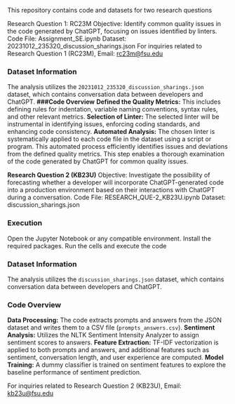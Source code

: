 This repository contains code and datasets for two research questions

Research Question 1: RC23M
Objective: Identify common quality issues in the code generated by ChatGPT, focusing on issues identified by linters.
Code File: Assignment_SE.ipynb
Dataset: 20231012_235320_discussion_sharings.json
For inquiries related to Research Question 1 (RC23M),
Email: rc23m@fsu.edu
### Dataset Information
The analysis utilizes the `20231012_235320_discussion_sharings.json` dataset, which contains conversation data between developers and ChatGPT.
**###Code Overview**
**Defined the Quality Metrics:** This includes defining rules for indentation, variable naming conventions, syntax rules, and other relevant metrics.
**Selection of Linter:** The selected linter will be instrumental in identifying issues, enforcing coding standards, and enhancing code consistency.
**Automated Analysis:** The chosen linter is systematically applied to each code file in the dataset using a script or program. This automated process efficiently identifies issues and deviations from the defined quality metrics. This step enables a thorough examination of the code generated by ChatGPT for common quality issues.


**Research Question 2 (KB23U)**
Objective: Investigate the possibility of forecasting whether a developer will incorporate ChatGPT-generated code into a production environment based on their interactions with ChatGPT during a conversation.
Code File: RESEARCH_QUE-2_KB23U.ipynb
Dataset: discussion_sharings.json
### Execution 
Open the Jupyter Notebook or any compatible environment.
Install the required packages.
Run the cells and execute the code
### Dataset Information
The analysis utilizes the `discussion_sharings.json` dataset, which contains conversation data between developers and ChatGPT.
### Code Overview
**Data Processing:** The code extracts prompts and answers from the JSON dataset and writes them to a CSV file (`prompts_answers.csv`).
**Sentiment Analysis:** Utilizes the NLTK Sentiment Intensity Analyzer to assign sentiment scores to answers.
**Feature Extraction:** TF-IDF vectorization is applied to both prompts and answers, and additional features such as sentiment, conversation length, and user experience are computed.
**Model Training:** A dummy classifier is trained on sentiment features to explore the baseline performance of sentiment prediction.

For inquiries related to Research Question 2 (KB23U),
Email: kb23u@fsu.edu
